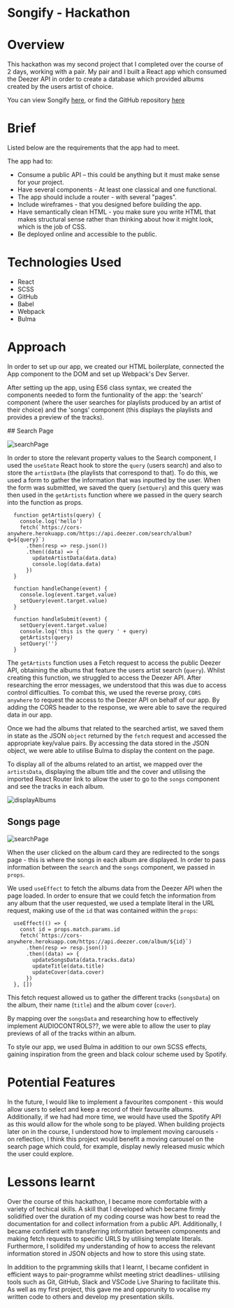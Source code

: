 # Songify - Hackathon

# Overview

This hackathon was my second project that I completed over the course of 2 days, working with a pair. My pair and I built a React app which consumed the Deezer API in order to create a database which provided albums created by the users artist of choice. 

You can view Songify [here](https://larathompson.github.io/project-2/#/search), or find the GitHub repository [here](https://github.com/larathompson/project-2)

# Brief

Listed below are the requirements that the app had to meet.

The app had to:

- Consume a public API – this could be anything but it must make sense for your project.
- Have several components - At least one classical and one functional.
- The app should include a router - with several "pages".
- Include wireframes - that you designed before building the app.
- Have semantically clean HTML - you make sure you write HTML that makes structural sense rather than thinking about how it might look, which is the job of CSS.
- Be deployed online and accessible to the public.


# Technologies Used

- React
- SCSS
- GitHub
- Babel
- Webpack
- Bulma 

# Approach 

In order to set up our app, we created our HTML boilerplate, connected the App component to the DOM and set up Webpack's Dev Server. 

After setting up the app, using ES6 class syntax, we created the components needed to form the funtionality of the app: the 'search' component (where the user searches for playlists produced by an artist of their choice) and the 'songs' component (this displays the playlists and provides a preview of the tracks). 

## Search Page

![searchPage](../search.png)

In order to store the relevant property values to the Search component, I used the `useState` React hook to store the `query` (users search) and also to store the `artistData` (the playlists that correspond to that). To do this, we used a form to gather the information that was inputted by the user. When the form was submitted, we saved the query (`setQuery`) and this query was then used in the `getArtists` function where we passed in the query search into the function as props.

```
  function getArtists(query) {
    console.log('hello')
    fetch(`https://cors-anywhere.herokuapp.com/https://api.deezer.com/search/album?q=${query}`)
      .then(resp => resp.json())
      .then((data) => {
        updateArtistData(data.data)
        console.log(data.data)
      })
  }

  function handleChange(event) {
    console.log(event.target.value)
    setQuery(event.target.value)
  }

  function handleSubmit(event) {
    setQuery(event.target.value)
    console.log('this is the query ' + query)
    getArtists(query)
    setQuery('')
  }
```
The `getArtists` function uses a Fetch request to access the public Deezer API, obtaining the albums that feature the users artist search (`query`). Whilst creating this function, we struggled to access the Deezer API. After researching the error messages, we understood that this was due to access control difficulties. To combat this, we used the reverse proxy, `CORS anywhere` to request the access to the Deezer API on behalf of our app. By adding the CORS header to the response, we were able to save the required data in our app. 

Once we had the albums that related to the searched artist, we saved them in state as the JSON `object` returned by the `fetch` request and accessed the appropriate key/value pairs. By accessing the data stored in the JSON object, we were able to utilise Bulma to display the content on the page. 

To display all of the albums related to an artist, we mapped over the `artistsData`, displaying the album title and the cover and utilising the imported React Router link to allow the user to go to the `songs` component and see the tracks in each album. 

![displayAlbums](display.png)


## Songs page

![searchPage](tracks.png)

When the user clicked on the album card they are redirected to the songs page - this is where the songs in each album are displayed. In order to pass information between the `search` and the `songs` component, we passed in `props`. 

We used `useEffect` to fetch the albums data from the Deezer API when the page loaded. In order to ensure that we could fetch the information from any album that the user requested, we used a template literal in the URL request, making use of the `id` that was contained within the `props`: 

```
  useEffect(() => {
    const id = props.match.params.id
    fetch(`https://cors-anywhere.herokuapp.com/https://api.deezer.com/album/${id}`)
      .then(resp => resp.json())
      .then((data) => {
        updateSongsData(data.tracks.data)
        updateTitle(data.title)
        updateCover(data.cover)
      })
  }, [])
```
This fetch request allowed us to gather the different tracks (`songsData`) on the album, their name (`title`) and the album cover (`cover`). 

By mapping over the `songsData` and researching how to effectively implement AUDIOCONTROLS??, we were able to allow the user to play previews of all of the tracks within an album. 

To style our app, we used Bulma in addition to our own SCSS effects, gaining inspiration from the green and black colour scheme used by Spotify. 

# Potential Features

In the future, I would like to implement a favourites component - this would allow users to select and keep a record of their favourite albums. Additionally, if we had had more time, we would have used the Spotify API as this would allow for the whole song to be played. When building projects later on in the course, I understood how to implement moving carousels - on reflection, I think this project would benefit a moving carousel on the search page which could, for example, display newly released music which the user could explore. 

# Lessons learnt 

Over the course of this hackathon, I became more comfortable with a variety of techical skills. A skill that I developed which became firmly solidified over the duration of my coding course was how best to read the documentation for and collect information from a public API. Additionally, I became confident with transferring information between components and making fetch requests to specific URLS by utilising template literals. Furthermore, I solidifed my understanding of how to access the relevant information stored in JSON objects and how to store this using state. 

In addition to the prgramming skills that I learnt, I became confident in efficient ways to pair-programme whilst meeting strict deadlines- utilising tools such as Git, GitHub, Slack and VSCode Live Sharing to facilitate this. As well as my first project, this gave me and opporunity to vocalise my written code to others and develop my presentation skills. 



